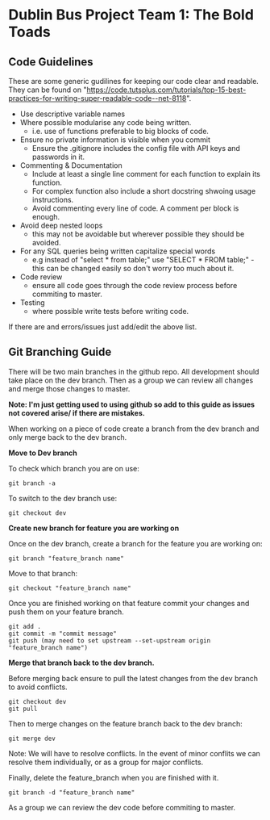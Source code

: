# Dublin Bus Project Team 1: The Bold Toads

## Code Guidelines

These are some generic gudilines for keeping our code clear and readable. 
They can be found on "https://code.tutsplus.com/tutorials/top-15-best-practices-for-writing-super-readable-code--net-8118".

* Use descriptive variable names
* Where possible modularise any code being written.
    -   i.e. use of functions preferable to big blocks of code. 
* Ensure no private information is visible when you commit
    - Ensure the .gitignore includes the config file with API keys and passwords in it. 
* Commenting & Documentation 
    - Include at least a single line comment for each function to explain its function.
    - For complex function also include a short docstring shwoing usage instructions.
    - Avoid commenting every line of code. A comment per block is enough. 
* Avoid deep nested loops
    - this may not be avoidable but wherever possible they should be avoided. 
* For any SQL queries being written capitalize special words
    - e.g instead of "select * from table;" use "SELECT * FROM table;" - this can be changed easily so don't worry too much about it. 
* Code review
    - ensure all code goes through the code review process before commiting to master.
* Testing
    - where possible write tests before writing code. 

If there are and errors/issues just add/edit the above list. 

## Git Branching Guide

There will be two main branches in the github repo. All development should take place on the dev branch. 
Then as a group we can review all changes and merge those changes to master. 

**Note: I'm just getting used to using github so add to this guide as issues not covered arise/ if there are mistakes.**

When working on a piece of code create a branch from the dev branch and only merge back to the dev branch. 

**Move to Dev branch**

To check which branch you are on use: 
```
git branch -a
```

To switch to the dev branch use:
```
git checkout dev
```

**Create new branch for feature you are working on**

Once on the dev branch, create a branch for the feature you are working on:
```
git branch "feature_branch name"
```

Move to that branch: 
```
git checkout "feature_branch name"
```

Once you are finished working on that feature commit your changes and push them on your feature branch. 

```
git add . 
git commit -m "commit message"
git push (may need to set upstream --set-upstream origin "feature_branch name")
```

**Merge that branch back to the dev branch.**

Before merging back ensure to pull the latest changes from the dev branch to avoid conflicts.

```
git checkout dev
git pull 
```

Then to merge changes on the feature branch back to the dev branch:
```
git merge dev
```
Note: We will have to resolve conflicts. In the event of minor conflits we can resolve them individually, or as a group for major conflicts.

Finally, delete the feature_branch when you are finished with it. 
```
git branch -d "feature_branch name"
```

As a group we can review the dev code before commiting to master.


